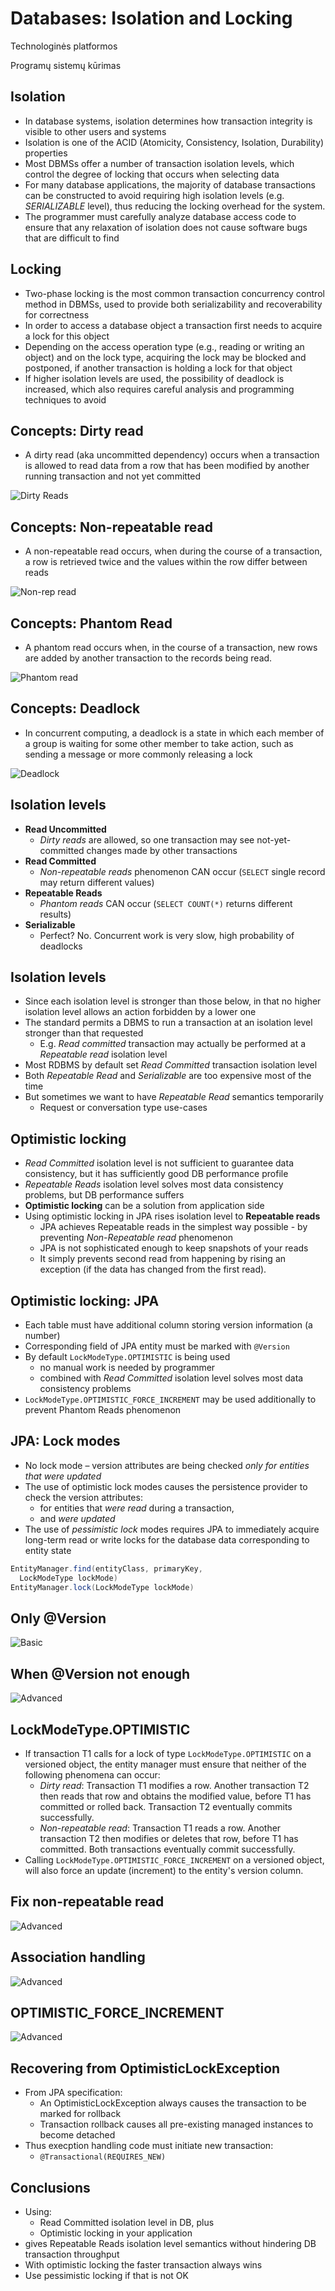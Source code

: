 # Databases: Isolation and Locking

Technologinės platformos

Programų sistemų kūrimas

## Isolation 

- In database systems, isolation determines how transaction integrity is visible to other users and systems
- Isolation is one of the ACID (Atomicity, Consistency, Isolation, Durability) properties
- Most DBMSs offer a number of transaction isolation levels, which control the degree of locking that occurs when selecting data
- For many database applications, the majority of database transactions can be constructed to avoid requiring high isolation levels (e.g. _SERIALIZABLE_ level), thus reducing the locking overhead for the system.
- The programmer must carefully analyze database access code to ensure that any relaxation of isolation does not cause software bugs that are difficult to find

## Locking 

- Two-phase locking is the most common transaction concurrency control method in DBMSs, used to provide both serializability and recoverability for correctness
- In order to access a database object a transaction first needs to acquire a lock for this object
- Depending on the access operation type (e.g., reading or writing an object) and on the lock type, acquiring the lock may be blocked and postponed, if another transaction is holding a lock for that object
- If higher isolation levels are used, the possibility of deadlock is increased, which also requires careful analysis and programming techniques to avoid

## Concepts: Dirty read

- A dirty read (aka uncommitted dependency) occurs when a transaction is allowed to read data from a row that has been modified by another running transaction and not yet committed

![Dirty Reads](images/dirty-reads.png "Dirty Reads")

## Concepts: Non-repeatable read

- A non-repeatable read occurs, when during the course of a transaction, a row is retrieved twice and the values within the row differ between reads

![Non-rep read](images/non-rep-read.png "Non-rep read")

## Concepts: Phantom Read

- A phantom read occurs when, in the course of a transaction, new rows are added by another transaction to the records being read.

![Phantom read](images/phantom-read.png "Phantom read")

## Concepts: Deadlock

- In concurrent computing, a deadlock is a state in which each member of a group is waiting for some other member to take action, such as sending a message or more commonly releasing a lock

![Deadlock](images/deadlock-in-dbms.png "Deadlock")

## Isolation levels

- **Read Uncommitted**
  - _Dirty reads_ are allowed, so one transaction may see not-yet-committed changes made by other transactions
- **Read Committed**
  - _Non-repeatable reads_ phenomenon CAN occur (`SELECT` single record may return different values)
- **Repeatable Reads**
  - _Phantom reads_ CAN occur (`SELECT COUNT(*)` returns different results)
- **Serializable**
  - Perfect? No. Concurrent work is very slow, high probability of deadlocks

## Isolation levels

- Since each isolation level is stronger than those below, in that no higher isolation level allows an action forbidden by a lower one
- The standard permits a DBMS to run a transaction at an isolation level stronger than that requested
  - E.g. _Read committed_ transaction may actually be performed at a _Repeatable read_ isolation level
- Most RDBMS by default set _Read Committed_ transaction isolation level
- Both _Repeatable Read_ and _Serializable_ are too expensive most of the time
- But sometimes we want to have _Repeatable Read_ semantics temporarily
  - Request or conversation type use-cases

## Optimistic locking

- _Read Committed_ isolation level is not sufficient to guarantee data consistency, but it has sufficiently good DB performance profile
- _Repeatable Reads_ isolation level solves most data consistency problems, but DB performance suffers
- **Optimistic locking** can be a solution from application side
- Using optimistic locking in JPA rises isolation level to **Repeatable reads**
  - JPA achieves Repeatable reads in the simplest way possible - by preventing _Non-Repeatable read_ phenomenon
  - JPA is not sophisticated enough to keep snapshots of your reads
  - It simply prevents second read from happening by rising an exception (if the data has changed from the first read).

## Optimistic locking: JPA

- Each table must have additional column storing version information (a number)
- Corresponding field of JPA entity must be marked with `@Version`
- By default `LockModeType.OPTIMISTIC` is being used
  - no manual work is needed by programmer
  - combined with _Read Committed_ isolation level solves most data consistency problems
- `LockModeType.OPTIMISTIC_FORCE_INCREMENT` may be used additionally to prevent Phantom Reads phenomenon

## JPA: Lock modes

- No lock mode – version attributes are being checked _only for entities that were updated_
- The use of optimistic lock modes causes the persistence provider to check the version attributes:
  - for entities that _were read_ during a transaction, 
  - and _were updated_
- The use of _pessimistic lock_ modes requires JPA to immediately acquire long-term read or write locks for the database data corresponding to entity state

```java
EntityManager.find(entityClass, primaryKey, 
  LockModeType lockMode)
EntityManager.lock(LockModeType lockMode)
```

## Only @Version

![Basic](images/opt-1.png "Basic")

## When @Version not enough

![Advanced](images/opt-2.png "Advanced")

## LockModeType.OPTIMISTIC

- If transaction T1 calls for a lock of type `LockModeType.OPTIMISTIC` on a versioned object, the entity manager must ensure that neither of the following phenomena can occur:
  - _Dirty read_: Transaction T1 modifies a row. Another transaction T2 then reads that row and obtains the modified value, before T1 has committed or rolled back. Transaction T2 eventually commits successfully.
  - _Non-repeatable read_: Transaction T1 reads a row. Another transaction T2 then modifies or deletes that row, before T1 has committed. Both transactions eventually commit successfully.
- Calling `LockModeType.OPTIMISTIC_FORCE_INCREMENT` on a versioned object, will also force an update (increment) to the entity's version column.

## Fix non-repeatable read

![Advanced](images/opt-2-g.png "Advanced")

## Association handling

![Advanced](images/opt-3.png "Advanced")

## OPTIMISTIC_FORCE_INCREMENT

![Advanced](images/opt-3-g.png "Advanced")

## Recovering from OptimisticLockException

- From JPA specification:
  - An OptimisticLockException always causes the transaction to be marked for rollback
  - Transaction rollback causes all pre-existing managed instances to become detached
- Thus execption handling code must initiate new transaction:
  - `@Transactional(REQUIRES_NEW)`

## Conclusions

- Using:
  - Read Committed isolation level in DB, plus
  - Optimistic locking in your application
- gives Repeatable Reads isolation level semantics without hindering DB transaction throughput
- With optimistic locking the faster transaction always wins
- Use pessimistic locking if that is not OK
